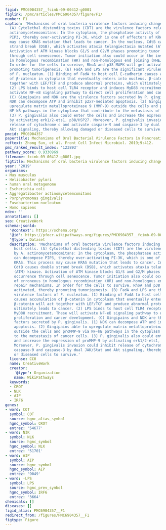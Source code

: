 ```yaml
---
figid: PMC6904357__fcimb-09-00412-g0001
figlink: /pmc/articles/PMC6904357/figure/F1/
number: F1
caption: 'Mechanisms of oral bacteria virulence factors inducing changes in host cells.
  (A) Cytolethal distending toxins (CDT) are the virulence factors released by A.
  actinomycetemcomitans: In the cytoplasm, the phosphatase activity of CdtB can decompose
  PIP3, thereby over-activating PI-3K, which is one of effectors of KRAS. This process
  may cause KRAS mutation that leads to cancer. In the nucleus, CdtB causes double
  strand break (DSB), which activates ataxia telangiectasia mutated (ATM) kinase.
  Activation of ATM kinase blocks G1/S and G2/M phases promoting tumor occurrence
  through cell senescence. Tumor initiation also could occur in the instance of erroneous
  in homologous recombination (HR) and non-homologous end joining (NHEJ) repair mechanisms.
  In order for the cells to survive, RhoA and p38 MAPK will get activated, thereby
  promoting tumorigenesis. (B) FadA and LPS are the significant virulence factors
  of F. nucleatum. (1) Binding of FadA to host cell E-cadherin causes accumulation
  of β-catenin in cytoplasm that eventually enters into nucleus. β-catenin will act
  together with LEF/TCF and produce abnormal proteins, which ultimately leads to cancer.
  (2) LPS binds to host cell TLR4 receptor and induces MyD88 recruitment. These will
  activate NF-κB signaling pathway to direct cell proliferation and cancer development.
  (C) Gingipains and NDK are the virulence factors secreted by P. gingivalis. (1)
  NDK can decompose ATP and inhibit p2x7-mediated apoptosis. (2) Gingipains able to
  upregulate matrix metalloproteinase 9 (MMP-9) outside the cells and proMMP-9 via
  NF-kB pathways in the cytoplasm that contribute to the metastasis of cancer cells.
  (3) P. gingivalis also could enter the cells and increase the expression of proMMP-9
  by activating erk1/2-ets1, p38/HSP27. Moreover, P. gingivalis invasion could inhibit
  release of cytochrome c and activate caspase-9 and caspase-3 by dual JAK/Stat and
  Akt signaling, thereby allowing damaged or diseased cells to survive.'
pmcid: PMC6904357
papertitle: Mechanisms of Oral Bacterial Virulence Factors in Pancreatic Cancer.
reftext: Zhong Sun, et al. Front Cell Infect Microbiol. 2019;9:412.
pmc_ranked_result_index: '123893'
pathway_score: 0.9330969
filename: fcimb-09-00412-g0001.jpg
figtitle: Mechanisms of oral bacteria virulence factors inducing changes in host cells
year: '2019'
organisms:
- Mus musculus
- Helicobacter pylori
- human oral metagenome
- Escherichia coli
- Aggregatibacter actinomycetemcomitans
- Porphyromonas gingivalis
- Fusobacterium nucleatum
- Homo sapiens
ndex: ''
annotations: []
seo: CreativeWork
schema-jsonld:
  '@context': https://schema.org/
  '@id': https://pfocr.wikipathways.org/figures/PMC6904357__fcimb-09-00412-g0001.html
  '@type': Dataset
  description: 'Mechanisms of oral bacteria virulence factors inducing changes in
    host cells. (A) Cytolethal distending toxins (CDT) are the virulence factors released
    by A. actinomycetemcomitans: In the cytoplasm, the phosphatase activity of CdtB
    can decompose PIP3, thereby over-activating PI-3K, which is one of effectors of
    KRAS. This process may cause KRAS mutation that leads to cancer. In the nucleus,
    CdtB causes double strand break (DSB), which activates ataxia telangiectasia mutated
    (ATM) kinase. Activation of ATM kinase blocks G1/S and G2/M phases promoting tumor
    occurrence through cell senescence. Tumor initiation also could occur in the instance
    of erroneous in homologous recombination (HR) and non-homologous end joining (NHEJ)
    repair mechanisms. In order for the cells to survive, RhoA and p38 MAPK will get
    activated, thereby promoting tumorigenesis. (B) FadA and LPS are the significant
    virulence factors of F. nucleatum. (1) Binding of FadA to host cell E-cadherin
    causes accumulation of β-catenin in cytoplasm that eventually enters into nucleus.
    β-catenin will act together with LEF/TCF and produce abnormal proteins, which
    ultimately leads to cancer. (2) LPS binds to host cell TLR4 receptor and induces
    MyD88 recruitment. These will activate NF-κB signaling pathway to direct cell
    proliferation and cancer development. (C) Gingipains and NDK are the virulence
    factors secreted by P. gingivalis. (1) NDK can decompose ATP and inhibit p2x7-mediated
    apoptosis. (2) Gingipains able to upregulate matrix metalloproteinase 9 (MMP-9)
    outside the cells and proMMP-9 via NF-kB pathways in the cytoplasm that contribute
    to the metastasis of cancer cells. (3) P. gingivalis also could enter the cells
    and increase the expression of proMMP-9 by activating erk1/2-ets1, p38/HSP27.
    Moreover, P. gingivalis invasion could inhibit release of cytochrome c and activate
    caspase-9 and caspase-3 by dual JAK/Stat and Akt signaling, thereby allowing damaged
    or diseased cells to survive.'
  license: CC0
  name: CreativeWork
  creator:
    '@type': Organization
    name: WikiPathways
  keywords:
  - CROT
  - NLK
  - AIP
  - IRF6
genes:
- word: COT
  symbol: COT
  source: hgnc_alias_symbol
  hgnc_symbol: CROT
  entrez: '54677'
- word: NIK
  symbol: NLK
  source: hgnc_symbol
  hgnc_symbol: NLK
  entrez: '51701'
- word: AIP
  symbol: AIP
  source: hgnc_symbol
  hgnc_symbol: AIP
  entrez: '9049'
- word: -LPS
  symbol: LPS
  source: hgnc_prev_symbol
  hgnc_symbol: IRF6
  entrez: '3664'
chemicals: []
diseases: []
figid_alias: PMC6904357__F1
redirect_from: /figures/PMC6904357__F1
figtype: Figure
---
```

